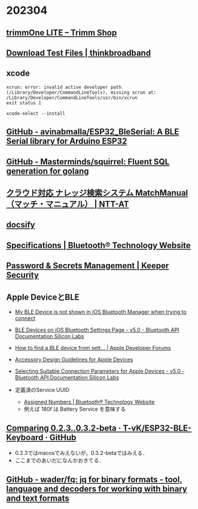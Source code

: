 # 202304

## [trimmOne LITE – Trimm Shop](https://shop.trimm.bike/product/trimmone-lite-in-japan)

## [Download Test Files | thinkbroadband](https://www.thinkbroadband.com/download)

## xcode
```
xcrun: error: invalid active developer path (/Library/Developer/CommandLineTools), missing xcrun at: /Library/Developer/CommandLineTools/usr/bin/xcrun
exit status 1
```
```
xcode-select --install
```

## [GitHub - avinabmalla/ESP32_BleSerial: A BLE Serial library for Arduino ESP32](https://github.com/avinabmalla/ESP32_BleSerial)

## [GitHub - Masterminds/squirrel: Fluent SQL generation for golang](https://github.com/Masterminds/squirrel)

## [クラウド対応 ナレッジ検索システム MatchManual（マッチ・マニュアル） | NTT-AT](https://www.ntt-at.co.jp/product/matchmanual/)

## [docsify](https://docsify.js.org/#/)

## [Specifications | Bluetooth® Technology Website](https://www.bluetooth.com/specifications/specs/)

## [Password & Secrets Management | Keeper Security](https://www.keepersecurity.com/)

## Apple DeviceとBLE
- [My BLE Device is not shown in iOS Bluetooth Manager when trying to connect](https://www.lairdconnect.com/support/faqs/my-ble-device-not-shown-ios-bluetooth-manager-when-trying-connect)
- [BLE Devices on iOS Bluetooth Settings Page - v5.0 - Bluetooth API Documentation Silicon Labs](https://docs.silabs.com/bluetooth/5.0/miscellaneous/mobile/ble-devices-on-ios-bluetooth-settings-page)
- [How to find a BLE device from sett… | Apple Developer Forums](https://developer.apple.com/forums/thread/71627)
- [Accessory Design Guidelines for Apple Devices](https://developer.apple.com/accessories/Accessory-Design-Guidelines.pdf)
- [Selecting Suitable Connection Parameters for Apple Devices - v5.0 - Bluetooth API Documentation Silicon Labs](https://docs.silabs.com/bluetooth/5.0/miscellaneous/mobile/selecting-suitable-connection-parameters-for-apple-devices#examples)

- 定義済のService UUID
  - [Assigned Numbers | Bluetooth® Technology Website](https://www.bluetooth.com/ja-jp/specifications/gatt/services)
  - 例えば 180f は Battery Service を意味する

## [Comparing 0.2.3..0.3.2-beta · T-vK/ESP32-BLE-Keyboard · GitHub](https://github.com/T-vK/ESP32-BLE-Keyboard/compare/0.2.3..0.3.2-beta)
- 0.2.3ではmacosでみえないが，0.3.2-betaではみえる．
- ここまでのあいだになんかおきてる．

## [GitHub - wader/fq: jq for binary formats - tool, language and decoders for working with binary and text formats](https://github.com/wader/fq)
